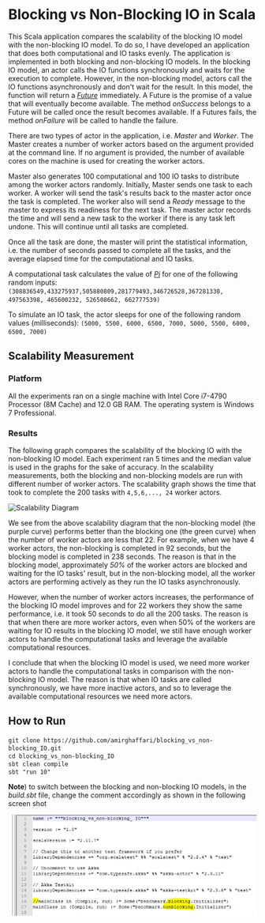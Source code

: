 # Blocking vs Non-Blocking IO in Scala

This Scala application compares the scalability of the blocking IO model with the non-blocking IO model. To do so, I have developed an application that does both computational and IO tasks evenly. The application is implemented in both blocking and non-blocking IO models. In the blocking IO model, an actor calls the IO functions synchronously and waits for the execution to complete. However, in the non-blocking model, actors call the IO functions asynchronously and don't wait for the result. In this model, the function will return a [*Future*](http://docs.scala-lang.org/overviews/core/futures.html) immediately. A Future is the promise of a value that will eventually become available. The method *onSuccess* belongs to a Future will be called once the result becomes available. If a Futures fails, the method *onFailure* will be called to handle the failure.

There are two types of actor in the application, i.e. *Master* and *Worker*. The Master creates a number of worker actors based on the argument provided at the command line. If no argument is provided, the number of available cores on the machine is used for creating the worker actors.

Master also generates 100 computational and 100 IO tasks to distribute among the worker actors randomly. Initially, Master sends one task to each worker. A worker will send the task's results back to the master actor once the task is completed. The worker also will send a *Ready* message to the master to express its readiness for the next task. The master actor records the time and will send a new task to the worker if there is any task left undone. This will continue until all tasks are completed.

Once all the task are done, the master will print the statistical information, i.e. the number of seconds passed to complete all the tasks, and the average elapsed time for the computational and IO tasks.

A computational task calculates the value of [*Pi*](https://github.com/amirghaffari/Calculating-Pi-Using-Akka) for one of the following random inputs:
```(308836549,433275937,505880809,281779493,346726528,367281330, 497563398, 465600232, 526508662, 662777539)```

To simulate an IO task, the actor sleeps for one of the following random values (milliseconds):
```(5000, 5500, 6000, 6500, 7000, 5000, 5500, 6000, 6500, 7000)```



## Scalability Measurement
### Platform
All the experiments ran on a single machine with Intel Core i7-4790 Processor (8M Cache) and 12.0 GB RAM. The operating system is Windows 7 Professional.

### Results

The following graph compares the scalability of the blocking IO with the non-blocking IO model. Each experiment ran 5 times and the median value is used in the graphs for the sake of accuracy. In the scalability measurements, both the blocking and non-blocking models are run with different number of worker actors. The scalability graph shows the time that took to complete the 200 tasks with ```4,5,6,..., 24``` worker actors.

![Scalability Diagram](https://github.com/amirghaffari/blocking_vs_non-blocking_IO/blob/master/scalability.png "Scalability Diagram")

We see from the above scalability diagram that the non-blocking model (the purple curve) performs better than the blocking one (the green curve) when the number of worker actors are less that 22. For example, when we have 4 worker actors, the non-blocking is completed in 92 seconds, but the blocking model is completed in 238 seconds. The reason is that in the blocking model, approximately *50%* of the worker actors are blocked and waiting for the IO tasks' result, but in the non-blocking model, all the worker actors are performing actively as they run the IO tasks asynchronously.

However, when the number of worker actors increases, the performance of the blocking IO model improves and for 22 workers they show the same performance, i.e. it took 50 seconds to do all the 200 tasks. The reason is that when there are more worker actors, even when 50% of the workers are waiting for IO results in the blocking IO model, we still have enough worker actors to handle the computational tasks and leverage the available computational resources.

I conclude that when the blocking IO model is used, we need more worker actors to handle the computational tasks in comparison with the non-blocking IO model. The reason is that when IO tasks are called synchronously, we have more inactive actors, and so to leverage the available computational resources we need more actors.


## How to Run

```{r, engine='bash', count_lines}
git clone https://github.com/amirghaffari/blocking_vs_non-blocking_IO.git
cd blocking_vs_non-blocking_IO
sbt clean compile
sbt "run 10" 
```

**Note**) to switch between the blocking and non-blocking IO models, in the *build.sbt* file, change the comment accordingly as shown in the following screen shot

![switch between the blocking and non-blocking IO models](https://github.com/amirghaffari/blocking_vs_non-blocking_IO/blob/master/switch.png "switch between the blocking and non-blocking IO models")
